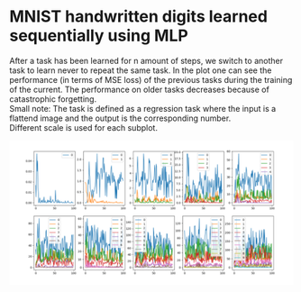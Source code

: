 # MNIST handwritten digits learned sequentially using MLP

After a task has been learned for n amount of steps, we switch to another task to learn never to repeat the same task.
In the plot one can see the performance (in terms of MSE loss) of the previous tasks during the training of the current.
The performance on older tasks decreases because of catastrophic forgetting.
</br>
Small note:
The task is defined as a regression task where the input is a flattend image and the output is the corresponding number. </br>
Different scale is used for each subplot.</br>

<img src="https://github.com/MOVzeroOne/CatastrophicForgettingMLP/blob/master/plot.PNG"> 
